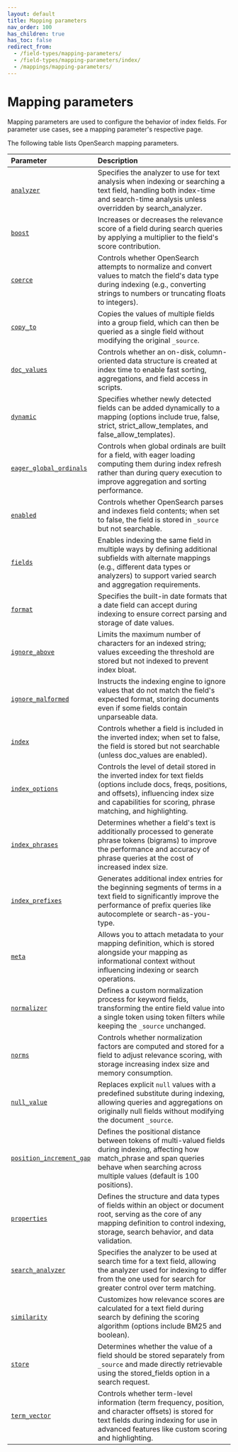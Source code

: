 ```yaml
---
layout: default
title: Mapping parameters
nav_order: 100
has_children: true
has_toc: false
redirect_from:
  - /field-types/mapping-parameters/
  - /field-types/mapping-parameters/index/
  - /mappings/mapping-parameters/
---
```


# Mapping parameters

Mapping parameters are used to configure the behavior of index fields. For parameter use cases, see a mapping parameter's respective page.

The following table lists OpenSearch mapping parameters.

Parameter | Description
:--- | :---
[`analyzer`]({{site.url}}{{site.baseurl}}/mappings/mapping-parameters/analyzer/) | Specifies the analyzer to use for text analysis when indexing or searching a text field, handling both index-time and search-time analysis unless overridden by search_analyzer.
[`boost`]({{site.url}}{{site.baseurl}}/mappings/mapping-parameters/boost/) | Increases or decreases the relevance score of a field during search queries by applying a multiplier to the field's score contribution.
[`coerce`]({{site.url}}{{site.baseurl}}/mappings/mapping-parameters/coerce/) | Controls whether OpenSearch attempts to normalize and convert values to match the field's data type during indexing (e.g., converting strings to numbers or truncating floats to integers).
[`copy_to`]({{site.url}}{{site.baseurl}}/mappings/mapping-parameters/copy-to/) | Copies the values of multiple fields into a group field, which can then be queried as a single field without modifying the original `_source`.
[`doc_values`]({{site.url}}{{site.baseurl}}/mappings/mapping-parameters/doc-values/) | Controls whether an on-disk, column-oriented data structure is created at index time to enable fast sorting, aggregations, and field access in scripts.
[`dynamic`]({{site.url}}{{site.baseurl}}/mappings/mapping-parameters/dynamic/) | Specifies whether newly detected fields can be added dynamically to a mapping (options include true, false, strict, strict_allow_templates, and false_allow_templates).
[`eager_global_ordinals`]({{site.url}}{{site.baseurl}}/mappings/mapping-parameters/eager_global_ordinals/) | Controls when global ordinals are built for a field, with eager loading computing them during index refresh rather than during query execution to improve aggregation and sorting performance.
[`enabled`]({{site.url}}{{site.baseurl}}/mappings/mapping-parameters/enabled/) | Controls whether OpenSearch parses and indexes field contents; when set to false, the field is stored in `_source` but not searchable.
[`fields`]({{site.url}}{{site.baseurl}}/mappings/mapping-parameters/fields/) | Enables indexing the same field in multiple ways by defining additional subfields with alternate mappings (e.g., different data types or analyzers) to support varied search and aggregation requirements.
[`format`]({{site.url}}{{site.baseurl}}/mappings/mapping-parameters/format/) | Specifies the built-in date formats that a date field can accept during indexing to ensure correct parsing and storage of date values.
[`ignore_above`]({{site.url}}{{site.baseurl}}/mappings/mapping-parameters/ignore-above/) | Limits the maximum number of characters for an indexed string; values exceeding the threshold are stored but not indexed to prevent index bloat.
[`ignore_malformed`]({{site.url}}{{site.baseurl}}/mappings/mapping-parameters/ignore-malformed/) | Instructs the indexing engine to ignore values that do not match the field's expected format, storing documents even if some fields contain unparseable data.
[`index`]({{site.url}}{{site.baseurl}}/mappings/mapping-parameters/index-parameter/) | Controls whether a field is included in the inverted index; when set to false, the field is stored but not searchable (unless doc_values are enabled).
[`index_options`]({{site.url}}{{site.baseurl}}/mappings/mapping-parameters/index-options/) | Controls the level of detail stored in the inverted index for text fields (options include docs, freqs, positions, and offsets), influencing index size and capabilities for scoring, phrase matching, and highlighting.
[`index_phrases`]({{site.url}}{{site.baseurl}}/mappings/mapping-parameters/index-phrases/) | Determines whether a field's text is additionally processed to generate phrase tokens (bigrams) to improve the performance and accuracy of phrase queries at the cost of increased index size.
[`index_prefixes`]({{site.url}}{{site.baseurl}}/mappings/mapping-parameters/index-prefixes/) | Generates additional index entries for the beginning segments of terms in a text field to significantly improve the performance of prefix queries like autocomplete or search-as-you-type.
[`meta`]({{site.url}}{{site.baseurl}}/mappings/mapping-parameters/meta/) | Allows you to attach metadata to your mapping definition, which is stored alongside your mapping as informational context without influencing indexing or search operations.
[`normalizer`]({{site.url}}{{site.baseurl}}/mappings/mapping-parameters/normalizer/) | Defines a custom normalization process for keyword fields, transforming the entire field value into a single token using token filters while keeping the `_source` unchanged.
[`norms`]({{site.url}}{{site.baseurl}}/mappings/mapping-parameters/norms/) | Controls whether normalization factors are computed and stored for a field to adjust relevance scoring, with storage increasing index size and memory consumption.
[`null_value`]({{site.url}}{{site.baseurl}}/mappings/mapping-parameters/null-value/) | Replaces explicit `null` values with a predefined substitute during indexing, allowing queries and aggregations on originally null fields without modifying the document `_source`.
[`position_increment_gap`]({{site.url}}{{site.baseurl}}/mappings/mapping-parameters/position-increment-gap/) | Defines the positional distance between tokens of multi-valued fields during indexing, affecting how match_phrase and span queries behave when searching across multiple values (default is 100 positions).
[`properties`]({{site.url}}{{site.baseurl}}/mappings/mapping-parameters/properties/) | Defines the structure and data types of fields within an object or document root, serving as the core of any mapping definition to control indexing, storage, search behavior, and data validation.
[`search_analyzer`]({{site.url}}{{site.baseurl}}/mappings/mapping-parameters/search-analyzer/) | Specifies the analyzer to be used at search time for a text field, allowing the analyzer used for indexing to differ from the one used for search for greater control over term matching.
[`similarity`]({{site.url}}{{site.baseurl}}/mappings/mapping-parameters/similarity/) | Customizes how relevance scores are calculated for a text field during search by defining the scoring algorithm (options include BM25 and boolean).
[`store`]({{site.url}}{{site.baseurl}}/mappings/mapping-parameters/store/) | Determines whether the value of a field should be stored separately from `_source` and made directly retrievable using the stored_fields option in a search request.
[`term_vector`]({{site.url}}{{site.baseurl}}/mappings/mapping-parameters/term-vector/) | Controls whether term-level information (term frequency, position, and character offsets) is stored for text fields during indexing for use in advanced features like custom scoring and highlighting.

